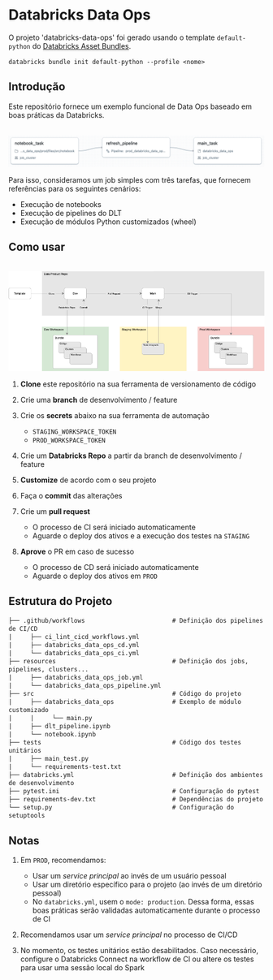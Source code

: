 # Databricks Data Ops

O projeto 'databricks-data-ops' foi gerado usando o template `default-python` do [Databricks Asset Bundles](https://docs.databricks.com/en/dev-tools/bundles/index.html).
```
databricks bundle init default-python --profile <nome>
```

## Introdução

Este repositório fornece um exemplo funcional de Data Ops baseado em boas práticas da Databricks.<br><br>

<img src="https://github.com/vorodrigues/databricks-data-ops/blob/main/img/worflow.png?raw=true" width=1000/>

Para isso, consideramos um job simples com três tarefas, que fornecem referências para os seguintes cenários: 
* Execução de notebooks
* Execução de pipelines do DLT
* Execução de módulos Python customizados (wheel)

## Como usar
<br>
<img src="https://github.com/vorodrigues/databricks-data-ops/blob/main/img/data-ops.png?raw=true" width=1000/>

1. **Clone** este repositório na sua ferramenta de versionamento de código

1. Crie uma **branch** de desenvolvimento / feature

1. Crie os **secrets** abaixo na sua ferramenta de automação
   * `STAGING_WORKSPACE_TOKEN`
   * `PROD_WORKSPACE_TOKEN`

1. Crie um **Databricks Repo** a partir da branch de desenvolvimento / feature

1. **Customize** de acordo com o seu projeto

1. Faça o **commit** das alterações

1. Crie um **pull request**
   * O processo de CI será iniciado automaticamente
   * Aguarde o deploy dos ativos e a execução dos testes na `STAGING`

1. **Aprove** o PR em caso de sucesso
   * O processo de CD será iniciado automaticamente
   * Aguarde o deploy dos ativos em `PROD`

## Estrutura do Projeto

```
├── .github/workflows                        # Definição dos pipelines de CI/CD
|     ├── ci_lint_cicd_workflows.yml
|     ├── databricks_data_ops_cd.yml
|     └── databricks_data_ops_ci.yml
├── resources                                # Definição dos jobs, pipelines, clusters...
|     ├── databricks_data_ops_job.yml
|     └── databricks_data_ops_pipeline.yml
├── src                                      # Código do projeto
|     ├── databricks_data_ops                # Exemplo de módulo customizado
|     |     └── main.py
|     ├── dlt_pipeline.ipynb
|     └── notebook.ipynb
├── tests                                    # Código dos testes unitários
|     ├── main_test.py
|     └── requirements-test.txt
├── databricks.yml                           # Definição dos ambientes de desenvolvimento
├── pytest.ini                               # Configuração do pytest
├── requirements-dev.txt                     # Dependências do projeto
└── setup.py                                 # Configuração do setuptools
```

## Notas

1. Em `PROD`, recomendamos:
   * Usar um *service principal* ao invés de um usuário pessoal
   * Usar um diretório específico para o projeto (ao invés de um diretório pessoal)
   * No `databricks.yml`, usem o `mode: production`. Dessa forma, essas boas práticas serão validadas automaticamente durante o processo de CI

1. Recomendamos usar um *service principal* no processo de CI/CD

1. No momento, os testes unitários estão desabilitados. Caso necessário, configure o Databricks Connect na workflow de CI ou altere os testes para usar uma sessão local do Spark

